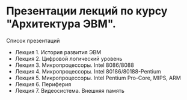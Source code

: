 # Презентации лекций по курсу "Архитектура ЭВМ".
Список презентаций

* Лекция 1. История развития ЭВМ
* Лекция 2. Цифровой логический уровень
* Лекция 3. Микропроцессоры. Intel 8086/8088
* Лекция 4. Микропроцессоры. Intel 80186/80188-Pentium
* Лекция 5. Микропроцессоры. Intel Pentium Pro-Core, MIPS, ARM 
* Лекция 6. Периферия
* Лекция 7. Видеосистема. Внешняя память
